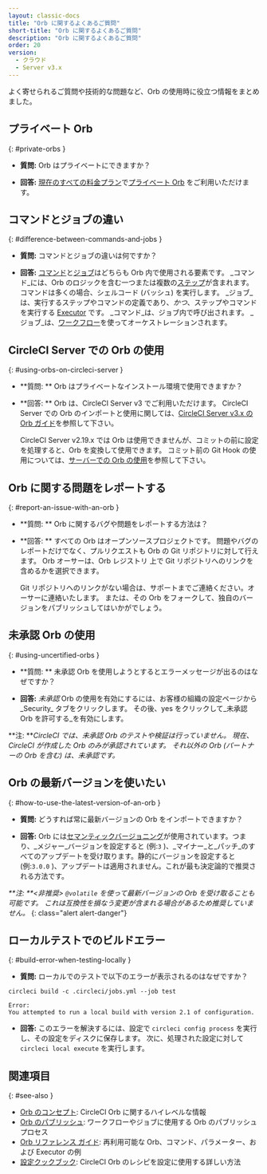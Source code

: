 ```yaml
---
layout: classic-docs
title: "Orb に関するよくあるご質問"
short-title: "Orb に関するよくあるご質問"
description: "Orb に関するよくあるご質問"
order: 20
version:
  - クラウド
  - Server v3.x
---
```


よく寄せられるご質問や技術的な問題など、Orb の使用時に役立つ情報をまとめました。

## プライベート Orb
{: #private-orbs }

* **質問:** Orb はプライベートにできますか？

* **回答:** [現在のすべての料金プラン](https://circleci.com/ja/pricing/)で[プライベート Orb](https://circleci.com/docs/2.0/orb-intro/#private-orbs) をご利用いただけます。

## コマンドとジョブの違い
{: #difference-between-commands-and-jobs }

* **質問:** コマンドとジョブの違いは何ですか？

* **回答:** [コマンド]({{site.baseurl}}/2.0/reusing-config/#the-commands-key)と[ジョブ]({{site.baseurl}}/2.0/reusing-config/#authoring-parameterized-jobs)はどちらも Orb 内で使用される要素です。 _コマンド_には、Orb のロジックを含む一つまたは複数の[ステップ]({{site.baseurl}}/2.0/configuration-reference/#steps)が含まれます。 コマンドは多くの場合、シェルコード (バッシュ) を実行します。 _ジョブ_は、実行するステップやコマンドの定義であり、_かつ_、ステップやコマンドを実行する [Executor]({{site.baseurl}}/2.0/reusing-config/#the-executors-key) です。 _コマンド_は、ジョブ内で呼び出されます。 _ジョブ_は、[ワークフロー]({{site.baseurl}}/2.0/workflows/#workflows-configuration-examples)</em>を使ってオーケストレーションされます。

## CircleCI Server での Orb の使用
{: #using-orbs-on-circleci-server }

* **質問: ** Orb はプライベートなインストール環境で使用できますか？

* **回答: ** Orb は、CircleCI Server v3 でご利用いただけます。 CircleCI Server での Orb のインポートと使用に関しては、[CircleCI Server v3.x の Orb ガイド]({{site.baseurl}}/2.0/server-3-operator-orbs/)を参照して下さい。

  CircleCI Server v2.19.x では Orb は使用できませんが、コミットの前に設定を処理すると、Orb を変換して使用できます。 コミット前の Git Hook の使用については、[サーバーでの Orb の使用](https://discuss.circleci.com/t/orbs-on-server-solution/36264)を参照して下さい。

## Orb に関する問題をレポートする
{: #report-an-issue-with-an-orb }

* **質問: ** Orb  に関するバグや問題をレポートする方法は？

* **回答: ** すべての Orb はオープンソースプロジェクトです。 問題やバグのレポートだけでなく、プルリクエストも Orb の Git リポジトリに対して行えます。 Orb オーサーは、Orb レジストリ 上で Git リポジトリへのリンクを含めるかを選択できます。

  Git リポジトリへのリンクがない場合は、サポートまでご連絡ください。オーサーに連絡いたします。 または、その Orb をフォークして、独自のバージョンをパブリッシュしてはいかがでしょう。

## 未承認 Orb の使用
{: #using-uncertified-orbs }

* **質問: ** 未承認 Orb を使用しようとするとエラーメッセージが出るのはなぜですか？

* **回答:** _未承認_ Orb の使用を有効にするには、お客様の組織の設定ページから_Security_ タブをクリックします。 その後、yes をクリックして_未承認 Orb を許可する_を有効にします。

**注: **_CircleCI では、未承認 Orb のテストや検証は行っていません。 現在、CircleCI が作成した Orb のみが承認されています。 それ以外の Orb (パートナーの Orb を含む) は、未承認です。_

## Orb の最新バージョンを使いたい
{: #how-to-use-the-latest-version-of-an-orb }

* **質問:** どうすれば常に最新バージョンの Orb をインポートできますか？

* **回答:** Orb には[セマンティックバージョニング]()が使用されています。つまり、_メジャー_バージョンを設定すると (例:`3` )、_マイナー_と_パッチ_のすべてのアップデートを受け取ります。静的にバージョンを設定すると(例:`3.0.0` )、アップデートは適用されません。これが最も決定論的で推奨される方法です。

_**注: **<非推奨> `@volatile` を使って最新バージョンの Orb を受け取ることも可能です。 これは互換性を損なう変更が含まれる場合があるため推奨していません。_
{: class="alert alert-danger"}

## ローカルテストでのビルドエラー
{: #build-error-when-testing-locally }

* **質問:** ローカルでのテストで以下のエラーが表示されるのはなぜですか？

```
circleci build -c .circleci/jobs.yml --job test
```

```
Error:
You attempted to run a local build with version 2.1 of configuration.
```

* **回答:** このエラーを解決するには、設定で `circleci config process` を実行し、その設定をディスクに保存します。 次に、処理された設定に対して `circleci local execute` を実行します。

## 関連項目
{: #see-also }
- [Orb のコンセプト]({{site.baseurl}}/2.0/orb-concepts/): CircleCI Orb に関するハイレベルな情報
- [Orb のパブリッシュ]({{site.baseurl}}/2.0/creating-orbs/): ワークフローやジョブに使用する Orb のパブリッシュプロセス
- [Orb リファレンス ガイド]({{site.baseurl}}/2.0/reusing-config/): 再利用可能な Orb、コマンド、パラメーター、および Executor の例
- [設定クックブック]({{site.baseurl}}/2.0/configuration-cookbook/): CircleCI Orb のレシピを設定に使用する詳しい方法
